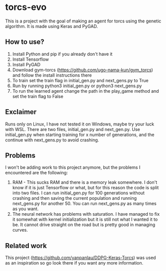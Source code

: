 # torcs-evo
This is a project with the goal of making an agent for torcs using the genetic algorithm. It is made using Keras and PyGAD.

## How to use?
1. Install Python and pip if you already don't have it
2. Install Tensorflow
3. Install PyGAD
4. Download gym-torcs (https://github.com/ugo-nama-kun/gym_torcs) and follow the install instructions there
5. To train set the train flag in initial_gen.py and next_gens.py to True
6. Run by running python3 initial_gen.py or python3 next_gens.py
7. To run the learned agent change the path in the play_game method and set the train flag to False

## Exclaimer
Runs only on Linux, I have not tested it on Windows, maybe try your luck with WSL. There are two files, initial_gen.py and next_gen.py. Use initial_gen.py when starting training for x number of generations, and the continue with next_gens.py to avoid crashing.

## Problems
I won't be adding work to this project anymore, but the problems I encountered are the following:
1. RAM - This sucks RAM and there is a memory leak somewhere. I don't know if it is just Tensorflow or what, but for this reason the code is split into two files. I can run initial_gen.py for 100 generations without crashing and then saving the current population and running next_gens.py for another 50. You can run next_gens.py as many times as you want.
2. The neural network has problems with saturation. I have managed to fix it somewhat with kernel initialization but it is still not what I wanted it to be. It cannot drive straight on the road but is pretty good in managing curves.

## Related work
This project (https://github.com/yanpanlau/DDPG-Keras-Torcs) was used as an inspiration so go look there if you want any more information.
